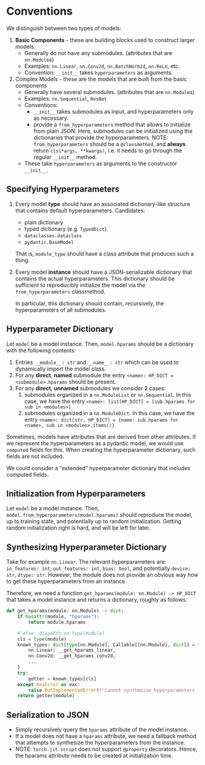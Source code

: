 # Conventions

We distinguish between two types of models:

1. **Basic Components** - these are building blocks used to construct larger models.
   - Generally do not have any submodules. (attributes that are `nn.Module`s)
   - Examples: `nn.Linear`, `nn.Conv2d`, `nn.BatchNorm2d`, `nn.ReLU`, etc.
   - Convention: `__init__` takes `hyperparameters` as arguments.
2. Complex Models - these are the models that are built from the basic components
   - Generally have several submodules. (attributes that are `nn.Module`s)
   - Examples: `nn.Sequential`, `ResNet`
   - Conventions:
     - `__init__` takes submodules as input, and hyperparameters only as necessary.
     - provide a `from_hyperparameters` method that allows to initialize from plain JSON.
       Here, submodules can be initialized using the dictionaries that provide the hyperparameters.
       NOTE: `from_hyperparameters` should be a `@classmethod`, and **always** return `cls(*args, **kwargs)`,
       i.e. it needs to go through the regular `__init__` method.
   - These take `hyperparameters` as arguments to the constructor `__init__`.

## Specifying Hyperparameters

1. Every model **type** should have an associated dictionary-like structure that contains
   default hyperparameters. Candidates:
   - plain dictionary
   - typed dictionary (e.g. `TypedDict`).
   - `dataclasses.dataclass`
   - `pydantic.BaseModel`

   That is, `module_type` should have a class attribute that produces such a thing.

2. Every model **instance** should have a JSON-serializable dictionary that contains
   the actual hyperparameters. This dictionary should be sufficient to reproducibly
   initialize the model via the `from_hyperparameters` classmethod.

   In particular, this dictionary should contain, recursively, the hyperparameters
   of all submodules.

## Hyperparameter Dictionary

Let `model` be a model instance. Then, `model.hparams` should be a dictionary
with the following contents:

1. Entries `__module__: str` and `__name__: str` which can be used to dynamically import the
   model class.
2. For any **direct**, **named** submodule the entry `<name>: HP_DICT = <submodule>.hparams`
   should be present.
3. For any **direct**, **unnamed** submodules we consider 2 cases:
   1. submodules organized in a `nn.ModuleList` or `nn.Sequential`.
      In this case, we have the entry `<name>: list[HP_DICT] = [sub.hparams for sub in <modules>]`
   2. submodules organized in a `nn.ModuleDict`.
      In this case, we have the entry
      `<name>: dict[str, HP_DICT] = {name: sub.hparams for <name>, sub in <modules>.items()}`

Sometimes, models have attributes that are derived from other attributes. If we represent the
hyperparameters as a pydantic model, we would use `computed` fields for this. When creating
the hyperparameter dictionary, such fields are not included.

We could consider a "extended" hyperparameter dictionary that includes computed fields.

## Initialization from Hyperparameters

Let `model` be a model instance. Then, `model.from_hyperparameters(model.hparams)` should
reproduce the model, up to training state, and potentially up to random initialization.
Getting random initialization right is hard, and will be left for later.

## Synthesizing Hyperparameter Dictionary

Take for example `nn.Linear`. The relevant hyperparameters are:
`in_features: int`, `out_features: int`, `bias: bool`, and potentially `device: str`, `dtype: str`.
However, the module does not provide an obvious way how to get these hyperparameters from an instance.

Therefore, we need a function `get_hparams(module: nn.Module) -> HP_DICT`
that takes a model instance and returns a dictionary, roughly as follows:

```python
def get_hparams(module: nn.Module) -> dict:
    if hasattr(module, "hparams"):
        return module.hparams

    # else: dispatch on type(module)
    cls = type(module)
    known_types: dict[type[nn.Module], Callable[[nn.Module], dict]] = {
        nn.Linear: __get_hparams_linear,
        nn.Conv2d: __get_hparams_conv2d,
        ...
    }
    try:
        getter = known_types[cls]
    except KeyError as exc:
        raise NotImplementedError(f"Cannot synthesize hyperparameters for {cls}") from exc
    return getter(module)
```

## Serialization to JSON

- Simply recursively query the `hparams` attribute of the model instance.
- If a model does not have a `hparams` attribute, we need a fallback method that attempts to synthesize
  the hyperparameters from the instance.
- NOTE: `torch.jit.script` does not support `@property` decorators. Hence, the hparams attribute
  needs to be created at initialization time.

